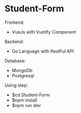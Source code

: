 # Student-Form

Frontend:
- VueJs with Vuetify Component

Backend:
- Go Language with RestFul API 

Database:
- MongoDb
- Postgresql

Using step:
- $cd Student-Form
- $npm install
- $npm run dev
